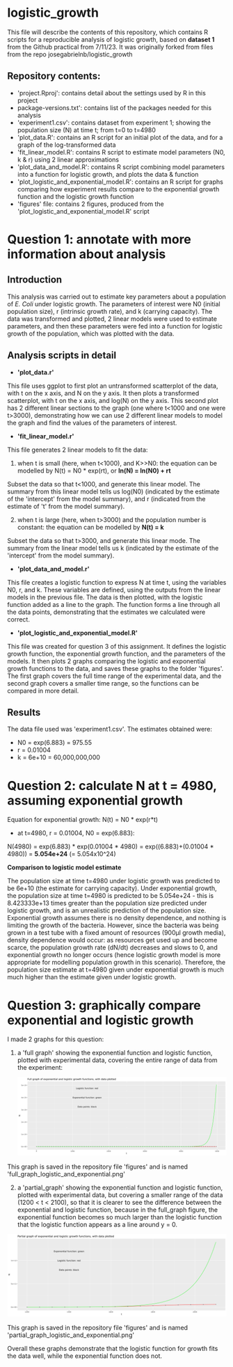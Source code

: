 # logistic_growth

This file will describe the contents of this repository, which contains R scripts for a reproducible analysis of logistic growth, based on **dataset 1** from the Github practical from 7/11/23. It was originally forked from files from the repo josegabrielnb/logistic_growth 

Repository contents: 
---
  - 'project.Rproj': contains detail about the settings used by R in this project
  - package-versions.txt': contains list of the packages needed for this analysis
  - 'experiment1.csv': contains dataset from experiment 1; showing the population size (N) at time t; from t=0 to t=4980
  - 'plot_data.R': contains an R script for an initial plot of the data, and for a graph of the log-transformed data
  - 'fit_linear_model.R': contains R script to estimate model parameters (N0, k & r) using 2 linear approximations
  - 'plot_data_and_model.R': contains R script combining model parameters into a function for logistic growth, and plots the data & function
  - 'plot_logistic_and_exponential_model.R': contains an R script for graphs comparing how experiment results compare to the exponential growth function and the logistic growth function
  - 'figures' file: contains 2 figures, produced from the 'plot_logistic_and_exponential_model.R' script
    
Question 1: annotate with more information about analysis
===

Introduction
---

This analysis was carried out to estimate key parameters about a population of *E. Coli* under logistic growth. The parameters of interest were N0 (initial population size), r (intrinsic growth rate), and k (carrying capacity). The data was transformed and plotted, 2 linear models were used to estimate parameters, and then these parameters were fed into a function for logistic growth of the population, which was plotted with the data. 

Analysis scripts in detail
---
- **'plot_data.r'**
  
This file uses ggplot to first plot an untransformed scatterplot of the data, with t on the x axis, and N on the y axis. It then plots a transformed scatterplot, with t on the x axis, and log(N) on the y axis. This second plot has 2 different linear sections to the graph (one where t<1000 and one were t>3000), demonstrating how we can use 2 different linear models to model the graph and find the values of the parameters of interest.

- **'fit_linear_model.r'**

This file generates 2 linear models to fit the data:

1) when t is small (here, when t<1000), and K>>N0: the equation can be modelled by N(t) = N0 * exp(rt), or **ln(N) = ln(N0) + rt**

Subset the data so that t<1000, and generate this linear model. The summary from this linear model tells us log(N0) (indicated by the estimate of the 'intercept' from the model summary), and r (indicated from the estimate of 't' from the model summary).

2) when t is large (here, when t>3000) and the population number is constant: the equation can be modelled by **N(t) = k**
   
Subset the data so that t>3000, and generate this linear mode. The summary from the linear model tells us k (indicated by the estimate of the 'intercept' from the model summary).

- **'plot_data_and_model.r'**
  
This file creates a logistic function to express N at time t, using the variables N0, r, and k. These variables are defined, using the outputs from the linear models in the previous file. The data is then plotted, with the logistic function added as a line to the graph. The function forms a line through all the data points, demonstrating that the estimates we calculated were correct.

- **'plot_logistic_and_exponential_model.R'**

This file was created for question 3 of this assignment. It defines the logistic growth function, the exponential growth function, and the parameters of the models. It then plots 2 graphs comparing the logistic and exponential growth functions to the data, and saves these graphs to the folder 'figures'. The first graph covers the full time range of the experimental data, and the second graph covers a smaller time range, so the functions can be compared in more detail.

Results
---
The data file used was 'experiment1.csv'. The estimates obtained were:
- N0 = exp(6.883) = 975.55
- r = 0.01004
- k = 6e+10 = 60,000,000,000
  
Question 2: calculate N at t = 4980, assuming exponential growth
===

Equation for exponential growth: N(t) = N0 * exp(r*t)
- at t=4980, r = 0.01004, N0 = exp(6.883):
  
N(4980) = exp(6.883) * exp(0.01004 * 4980) = exp((6.883)+(0.01004 * 4980)) = **5.054e+24** (= 5.054x10^24)

**Comparison to logistic model estimate**

The population size at time t=4980 under logistic growth was predicted to be 6e+10 (the estimate for carrying capacity). Under exponential growth, the population size at time t=4980 is predicted to be 5.054e+24 - this is 8.423333e+13 times greater than the population size predicted under logistic growth, and is an unrealistic prediction of the population size. Exponential growth assumes there is no density dependence, and nothing is limiting the growth of the bacteria. However, since the bacteria was being grown in a test tube with a fixed amount of resources (900μl growth media), density dependence would occur: as resources get used up and become scarce, the population growth rate (dN/dt) decreases and slows to 0, and exponential growth no longer occurs (hence logistic growth model is more appropriate for modelling population growth in this scenario). Therefore, the population size estimate at t=4980 given under exponential growth is much much higher than the estimate given under logistic growth.

Question 3: graphically compare exponential and logistic growth
===
I made 2 graphs for this question: 

1) a 'full graph' showing the exponential function and logistic function, plotted with experimental data, covering the entire range of data from the experiment:
   
    ![Local Image](figures/full_graph_logistic_and_exponential.png)

This graph is saved in the repository file 'figures' and is named 'full_graph_logistic_and_exponential.png'

2) a 'partial_graph' showing the exponential function and logistic function, plotted with experimental data, but covering a smaller range of the data (1200 < t < 2100), so that it is clearer to see the difference between the exponential and logistic function, because in the full_graph figure, the exponential function becomes so much larger than the logistic function that the logistic function appears as a line around y = 0.

 ![Local Image](figures/partial_graph_logistic_and_exponential.png)

 This graph is saved in the repository file 'figures' and is named 'partial_graph_logistic_and_exponential.png'

Overall these graphs demonstrate that the logistic function for growth fits the data well, while the exponential function does not.
